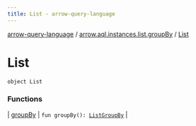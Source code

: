 ```yaml
---
title: List - arrow-query-language
---
```


[arrow-query-language](../../index.html) / [arrow.aql.instances.list.groupBy](../index.html) / [List](./index.html)

# List

`object List`

### Functions

| [groupBy](group-by.html) | `fun groupBy(): `[`ListGroupBy`](../../arrow.aql.instances/-list-group-by/index.html) |


